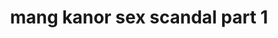 ---
layout: post
title: mang kanor sex scandal part 1
duration: '06:44'
view: 188
rate: 2
video: 'https://flashservice.xvideos.com/embedframe/24631085'
category: 
 - pinay
tags: 
 - pinay-sex
 - nagparaos
 - nene
 - mokong
 - fucked
 - jackpot
 - flawless
priority: 0.9
changefreq: daily
---